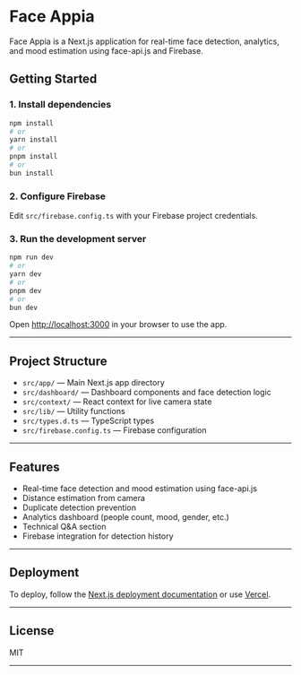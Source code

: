 # Face Appia

Face Appia is a Next.js application for real-time face detection, analytics, and mood estimation using face-api.js and Firebase.

## Getting Started

### 1. Install dependencies

```bash
npm install
# or
yarn install
# or
pnpm install
# or
bun install
```

### 2. Configure Firebase

Edit `src/firebase.config.ts` with your Firebase project credentials.

### 3. Run the development server

```bash
npm run dev
# or
yarn dev
# or
pnpm dev
# or
bun dev
```

Open [http://localhost:3000](http://localhost:3000) in your browser to use the app.

---

## Project Structure

- `src/app/` — Main Next.js app directory
- `src/dashboard/` — Dashboard components and face detection logic
- `src/context/` — React context for live camera state
- `src/lib/` — Utility functions
- `src/types.d.ts` — TypeScript types
- `src/firebase.config.ts` — Firebase configuration

---

## Features

- Real-time face detection and mood estimation using face-api.js
- Distance estimation from camera
- Duplicate detection prevention
- Analytics dashboard (people count, mood, gender, etc.)
- Technical Q&A section
- Firebase integration for detection history

---

## Deployment

To deploy, follow the [Next.js deployment documentation](https://nextjs.org/docs/app/building-your-application/deploying) or use [Vercel](https://vercel.com/new?utm_medium=default-template&filter=next.js&utm_source=create-next-app&utm_campaign=create-next-app-readme).

---

## License

MIT

---
